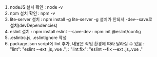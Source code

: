 1. nodeJS 설치 확인
   : node -v
2. npm 설치 확인
   : npm -v
3. lite-server 설치 
   : npm install -g lite-server
   -g 설치가 안되서 -dev--save로 설치(devDependencies)
4. eslint 설치
   : npm install eslint --save-dev
   : npm init @eslint/config
5. .eslintrc.js, .eslintignore 작성
6. package.json script에 lint 추가, 내용은 작업 환경에 따라 달라질 수 있음
   : "lint": "eslint --ext .js,.vue .",
   : "lint:fix": "eslint --fix --ext .js,.vue ."
